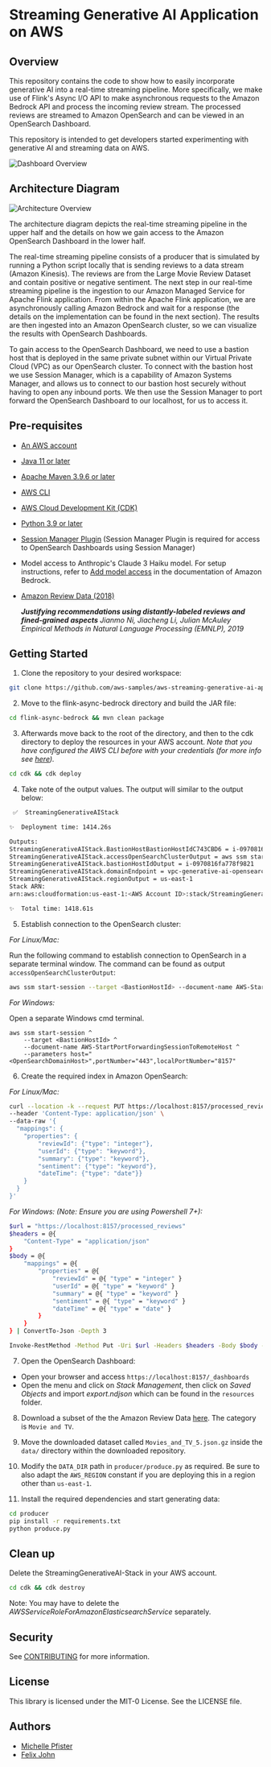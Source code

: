 # Streaming Generative AI Application on AWS

## Overview 

This repository contains the code to show how to easily incorporate generative AI into a real-time streaming pipeline. More specifically, we make use of Flink's Async I/O API to make asynchronous requests to the Amazon Bedrock API and process the incoming review stream. The processed reviews are streamed to Amazon OpenSearch and can be viewed in an OpenSearch Dashboard.

This repository is intended to get developers started experimenting with generative AI and streaming data on AWS.

<img src="resources/dashboard_overview.png" alt="Dashboard Overview">

## Architecture Diagram 

<img src="resources/architecture_diagram.png" alt="Architecture Overview">

The architecture diagram depicts the real-time streaming pipeline in the upper half and the details on how we gain access to the Amazon OpenSearch Dashboard in the lower half. 

The real-time streaming pipeline consists of a producer that is simulated by running a Python script locally that is sending reviews to a data stream (Amazon Kinesis). The reviews are from the Large Movie Review Dataset and contain positive or negative sentiment. The next step in our real-time streaming pipeline is the ingestion to our Amazon Managed Service for Apache Flink application. From within the Apache Flink application, we are asynchronously calling Amazon Bedrock and wait for a response (the details on the implementation can be found in the next section). The results are then ingested into an Amazon OpenSearch cluster, so we can visualize the results with OpenSearch Dashboards. 

To gain access to the OpenSearch Dashboard, we need to use a bastion host that is deployed in the same private subnet within our Virtual Private Cloud (VPC) as our OpenSearch cluster. To connect with the bastion host we use Session Manager, which is a capability of Amazon Systems Manager, and allows us to connect to our bastion host securely without having to open any inbound ports. We then use the Session Manager to port forward the OpenSearch Dashboard to our localhost, for us to access it. 

## Pre-requisites
* [An AWS account](https://console.aws.amazon.com/console/home?nc2=h_ct&src=header-signin)
* [Java 11 or later](https://docs.aws.amazon.com/corretto/latest/corretto-11-ug/downloads-list.html)
* [Apache Maven 3.9.6 or later](https://maven.apache.org/)
* [AWS CLI](https://docs.aws.amazon.com/cli/latest/userguide/getting-started-install.html) 
* [AWS Cloud Development Kit (CDK)](https://aws.amazon.com/cdk/)
* [Python 3.9 or later](https://www.python.org/downloads/)
* [Session Manager Plugin](https://docs.aws.amazon.com/systems-manager/latest/userguide/session-manager-working-with-install-plugin.html) (Session Manager Plugin is required for access to OpenSearch Dashboards using Session Manager)
* Model access to Anthropic's Claude 3 Haiku model. For setup instructions, refer to [Add model access](https://docs.aws.amazon.com/bedrock/latest/userguide/model-access.html) in the documentation of Amazon Bedrock.
* [Amazon Review Data (2018)](https://nijianmo.github.io/amazon/index.html)

    ***Justifying recommendations using distantly-labeled reviews and fined-grained aspects**
    Jianmo Ni, Jiacheng Li, Julian McAuley
    Empirical Methods in Natural Language Processing (EMNLP), 2019*




## Getting Started

1. Clone the repository to your desired workspace:

```bash
git clone https://github.com/aws-samples/aws-streaming-generative-ai-application.git
```

2. Move to the flink-async-bedrock directory and build the JAR file:

```bash
cd flink-async-bedrock && mvn clean package
```

3. Afterwards move back to the root of the directory, and then to the cdk directory to deploy the resources in your AWS account. *Note that you have configured the AWS CLI before with your credentials (for more info see [here](https://docs.aws.amazon.com/cli/latest/userguide/cli-chap-configure.html)).*

```bash
cd cdk && cdk deploy
```

4. Take note of the output values. The output will similar to the output below:

```bash
 ✅  StreamingGenerativeAIStack

✨  Deployment time: 1414.26s

Outputs:
StreamingGenerativeAIStack.BastionHostBastionHostIdC743CBD6 = i-0970816fa778f9821
StreamingGenerativeAIStack.accessOpenSearchClusterOutput = aws ssm start-session --target i-0970816fa778f9821 --document-name AWS-StartPortForwardingSessionToRemoteHost --parameters '{"portNumber":["443"],"localPortNumber":["8157"], "host":["vpc-generative-ai-opensearch-qfssmne2lwpzpzheoue7rkylmi.us-east-1.es.amazonaws.com"]}'
StreamingGenerativeAIStack.bastionHostIdOutput = i-0970816fa778f9821
StreamingGenerativeAIStack.domainEndpoint = vpc-generative-ai-opensearch-qfssmne2lwpzpzheoue7rkylmi.us-east-1.es.amazonaws.com
StreamingGenerativeAIStack.regionOutput = us-east-1
Stack ARN:
arn:aws:cloudformation:us-east-1:<AWS Account ID>:stack/StreamingGenerativeAIStack/3dec75f0-cc9e-11ee-9b16-12348a4fbf87

✨  Total time: 1418.61s
```

5. Establish connection to the OpenSearch cluster:

_For Linux/Mac:_

Run the following command to establish connection to OpenSearch in a separate terminal window. The command can be found as output `accessOpenSearchClusterOutput`:

```bash
aws ssm start-session --target <BastionHostId> --document-name AWS-StartPortForwardingSessionToRemoteHost --parameters '{"portNumber":["443"],"localPortNumber":["8157"], "host":["<OpenSearchDomainHost>"]}'
```

_For Windows:_

Open a separate Windows cmd terminal. 

```Windows cmd
aws ssm start-session ^
    --target <BastionHostId> ^
    --document-name AWS-StartPortForwardingSessionToRemoteHost ^
    --parameters host="<OpenSearchDomainHost>",portNumber="443",localPortNumber="8157"
```

6. Create the required index in Amazon OpenSearch:

_For Linux/Mac:_

```bash
curl --location -k --request PUT https://localhost:8157/processed_reviews \
--header 'Content-Type: application/json' \
--data-raw '{
  "mappings": {
    "properties": {
        "reviewId": {"type": "integer"},
        "userId": {"type": "keyword"},
        "summary": {"type": "keyword"},
        "sentiment": {"type": "keyword"},
        "dateTime": {"type": "date"}}
    }
  }
}'
```

_For Windows: (Note: Ensure you are using Powershell 7+):_
```bash
$url = "https://localhost:8157/processed_reviews"
$headers = @{
    "Content-Type" = "application/json"
}
$body = @{
    "mappings" = @{
        "properties" = @{
            "reviewId" = @{ "type" = "integer" }
            "userId" = @{ "type" = "keyword" }
            "summary" = @{ "type" = "keyword" }
            "sentiment" = @{ "type" = "keyword" }
            "dateTime" = @{ "type" = "date" }
        }
    }
} | ConvertTo-Json -Depth 3

Invoke-RestMethod -Method Put -Uri $url -Headers $headers -Body $body -SkipCertificateCheck
```

7. Open the OpenSearch Dashboard: 

- Open your browser and access `https://localhost:8157/_dashboards`
- Open the menu and click on *Stack Management*, then click on *Saved Objects* and import *export.ndjson* which can be found in the `resources` folder.

8. Download a subset of the the Amazon Review Data [here](https://jmcauley.ucsd.edu/data/amazon_v2/categoryFilesSmall/Movies_and_TV_5.json.gz). The category is `Movie and TV`. 

9. Move the downloaded dataset called `Movies_and_TV_5.json.gz` inside the `data/` directory within the downloaded repository. 

10. Modify the `DATA_DIR` path in `producer/produce.py` as required. Be sure to also adapt the `AWS_REGION` constant if you are deploying this in a region other than `us-east-1`.

11. Install the required dependencies and start generating data:

```bash
cd producer 
pip install -r requirements.txt
python produce.py
``` 

## Clean up 

Delete the StreamingGenerativeAI-Stack in your AWS account.

```bash
cd cdk && cdk destroy
```

Note: You may have to delete the *AWSServiceRoleForAmazonElasticsearchService* separately. 

## Security

See [CONTRIBUTING](CONTRIBUTING.md#security-issue-notifications) for more information.

## License

This library is licensed under the MIT-0 License. See the LICENSE file.

## Authors

- [Michelle Pfister](https://github.com/meilipfi)
- [Felix John](https://github.com/Madabaru)
